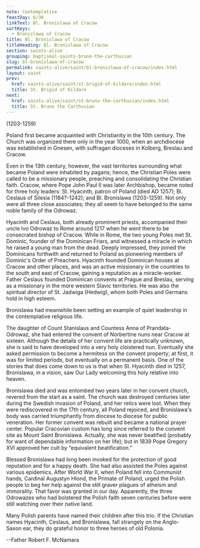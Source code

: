 ```yaml
---
note: Contemplative
feastDay: 8/30
linkText: Bl. Bronislawa of Cracow
sortKeys:
  - Bronislawa of Cracow
title: Bl. Bronislawa of Cracow
titleHeading: Bl. Bronislawa of Cracow
section: saints-alive
grouping: baptismal-saints-bruno-the-carthusian
slug: bl-bronislawa-of-cracow
permalink: saints-alive/saint/bl-bronislawa-of-cracow/index.html
layout: saint
prev:
  href: saints-alive/saint/st-brigid-of-kildare/index.html
  title: St. Brigid of Kildare
next:
  href: saints-alive/saint/st-bruno-the-carthusian/index.html
  title: St. Bruno the Carthusian
---
```

(1203-1259)

Poland first became acquainted with Christianity in the 10th century. The Church was organized there only in the year 1000, when an archdiocese was established in Gnesen, with suffragan dioceses in Kolberg, Breslau and Cracow.

Even in the 13th century, however, the vast territories surrounding what became Poland were inhabited by pagans; hence, the Christian Poles were called to be a missionary people, preaching and consolidating the Christian faith. Cracow, where Pope John Paul II was later Archbishop, became noted for three holy leaders: St. Hyacinth, patron of Poland (died AD 1257); Bl. Ceslaus of Silesia (1184?-1242); and Bl. Bronislawa (1203-1259). Not only were all three close associates; they all seem to have belonged to the same noble family of the Odrowaz.

Hyacinth and Ceslaus, both already prominent priests, accompanied their uncle Ivo Odrowaz to Rome around 1217 when he went there to be consecrated bishop of Cracow. While in Rome, the two young Poles met St. Dominic, founder of the Dominican Friars, and witnessed a miracle in which he raised a young man from the dead. Deeply impressed, they joined the Dominicans forthwith and returned to Poland as pioneering members of Dominic's Order of Preachers. Hyacinth founded Dominican houses at Cracow and other places, and was an active missionary in the countries to the south and east of Cracow, gaining a reputation as a miracle-worker. Father Ceslaus founded Dominican convents at Prague and Breslau, serving as a missionary in the more western Slavic territories. He was also the spiritual director of St. Jadwiga (Hedwig), whom both Poles and Germans hold in high esteem.

Bronislawa had meanwhile been setting an example of quiet leadership in the contemplative religious life.

The daughter of Count Stanislaus and Countess Anna of Prandata-Odrowaz, she had entered the convent of Norbertine nuns near Cracow at sixteen. Although the details of her convent life are practically unknown, she is said to have developed into a very holy cloistered nun. Eventually she asked permission to become a hermitess on the convent property; at first, it was for limited periods, but eventually on a permanent basis. One of the stories that does come down to us is that when St. Hyacinth died in 1257, Bronislawa, in a vision, saw Our Lady welcoming this holy relative into heaven.

Bronislawa died and was entombed two years later in her convent church, revered from the start as a saint. The church was destroyed centuries later during the Swedish invasion of Poland, and her relics were lost. When they were rediscovered in the 17th century, all Poland rejoiced, and Bronislawa's body was carried triumphantly from diocese to diocese for public veneration. Her former convent was rebuilt and became a national prayer center. Popular Cracovian custom has long since referred to the convent site as Mount Saint Bronislawa. Actually, she was never beatified (probably for want of dependable information on her life); but in 1839 Pope Gregory XVI approved her cult by “equivalent beatification.”

Blessed Bronislawa had long been invoked for the protection of good reputation and for a happy death. She had also assisted the Poles against various epidemics. After World War II, when Poland fell into Communist hands, Cardinal Augustyn Hlond, the Primate of Poland, urged the Polish people to beg her help against the still graver plagues of atheism and immorality. That favor was granted in our day. Apparently, the three Odrowazes who had bolstered the Polish faith seven centuries before were still watching over their native land.

Many Polish parents have named their children after this trio. If the Christian names Hyacinth, Ceslaus, and Bronislawa, fall strangely on the Anglo-Saxon ear, they do grateful honor to three heroes of old Polonia.

\--Father Robert F. McNamara